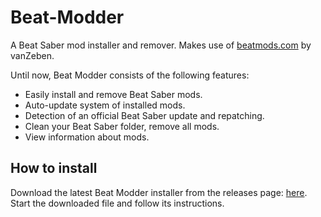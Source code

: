 # Beat-Modder

A Beat Saber mod installer and remover.
Makes use of [beatmods.com](https://beatmods.com) by vanZeben.

Until now, Beat Modder consists of the following features:
* Easily install and remove Beat Saber mods.
* Auto-update system of installed mods.
* Detection of an official Beat Saber update and repatching.
* Clean your Beat Saber folder, remove all mods.
* View information about mods.

## How to install

Download the latest Beat Modder installer from the releases page: [here](https://github.com/CodeStix/Beat-Modder/releases).
Start the downloaded file and follow its instructions.
